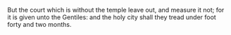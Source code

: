 But the court which is without the temple leave out, and measure it not; for it is given unto the Gentiles: and the holy city shall they tread under foot forty and two months.

